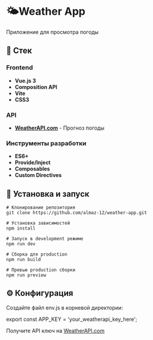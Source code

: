 # 🌤️Weather App

Приложение для просмотра погоды

## 🚀 Стек

### Frontend

* **Vue.js 3**
* **Composition API**
* **Vite**
* **CSS3**

### API

* **[WeatherAPI.com](https://weatherapi.com/)** - Прогноз погоды

### Инструменты разработки

* **ES6+**
* **Provide/Inject**
* **Composables**
* **Custom Directives**

## 🔧 Установка и запуск

```
# Клонирование репозитория
git clone https://github.com/almaz-12/weather-app.git

# Установка зависимостей
npm install

# Запуск в development режиме
npm run dev

# Сборка для production
npm run build

# Превью production сборки
npm run preview
```

## ⚙️ Конфигурация

Создайте файл env.js в корневой директории:

export const APP_KEY = 'your_weatherapi_key_here';

Получите API ключ на [WeatherAPI.com](https://www.weatherapi.com/)
